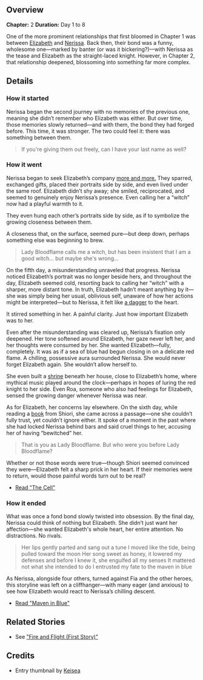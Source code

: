 <!-- title: Maven in Blue -->
<!-- quote: I entrusted my fate to the maven in blue -->
<!-- chapters: 1 -->
<!-- images: (Elizabeth and Nerissa friendly spar), (Elizabeth hangs her portrait next to Nerissa's), (Nerissa asking Elizabeth about the missing portrait), (The very sensual and intimate onsen scene), (Nerissa's shrine to herself under her house) -->
<!-- model: false -->

## Overview

**Chapter:** 2
**Duration:** Day 1 to 8

One of the more prominent relationships that first bloomed in Chapter 1 was between [Elizabeth](#entry:liz-entry) and [Nerissa](#entry:nerissa-entry). Back then, their bond was a funny, wholesome one—marked by banter (or was it bickering?)—with Nerissa as the tease and Elizabeth as the straight-laced knight. However, in Chapter 2, that relationship deepened, blossoming into something far more complex.

## Details

### How it started

Nerissa began the second journey with no memories of the previous one, meaning she didn’t remember who Elizabeth was either. But over time, those memories slowly returned—and with them, the bond they had forged before. This time, it was stronger. The two could feel it: there was something between them.

> If you're giving them out freely, can I have your last name as well?

### How it went

Nerissa began to seek Elizabeth’s company [more and more.](https://www.youtube.com/live/vMdhvi8dHN4?si=WWtAxzz_Dz2_YNSr&t=6639) They sparred, exchanged gifts, placed their portraits side by side, and even lived under the same roof. Elizabeth didn’t shy away; she smiled, reciprocated, and seemed to genuinely enjoy Nerissa’s presence. Even calling her a “witch” now had a playful warmth to it.

They even hung each other’s portraits side by side, as if to symbolize the growing closeness between them.

A closeness that, on the surface, seemed pure—but deep down, perhaps something else was beginning to brew.

> Lady Bloodflame calls me a witch, but has been insistent that I am a good witch... but maybe she's wrong...

On the fifth day, a misunderstanding unraveled that progress. Nerissa noticed Elizabeth’s portrait was no longer beside hers, and throughout the day, Elizabeth seemed cold, resorting back to calling her “witch” with a sharper, more distant tone. In truth, Elizabeth hadn’t meant anything by it—she was simply being her usual, oblivious self, unaware of how her actions might be interpreted—but to Nerissa, it felt like [a dagger](https://www.youtube.com/live/m5VOeHvSgbI?si=BA_I8E4UbLYaQiSi&t=13972) to the heart.

It stirred something in her. A painful clarity. Just how important Elizabeth was to her.

Even after the misunderstanding was cleared up, Nerissa’s fixation only deepened. Her tone softened around Elizabeth, her gaze never left her, and her thoughts were consumed by her. She wanted Elizabeth—fully, completely. It was as if a sea of blue had begun closing in on a delicate red flame. A chilling, possessive aura surrounded Nerissa. She would never forget Elizabeth again. She wouldn’t allow herself to.

She even built a [shrine](https://www.youtube.com/live/MXqotm_8_Hc?si=kdmzoA4BNcV-VPO7&t=231) beneath her house, close to Elizabeth’s home, where mythical music played around the clock—perhaps in hopes of luring the red knight to her side. Even Roa, someone who also had feelings for Elizabeth, sensed the growing danger whenever Nerissa was near.

As for Elizabeth, her concerns lay elsewhere. On the sixth day, while reading a [book](https://www.youtube.com/live/uEB2dIe37oo?si=6E-r2kSyXFeSXW_-&t=24060) from Shiori, she came across a passage—one she couldn’t fully trust, yet couldn’t ignore either. It spoke of a moment in the past where she had locked Nerissa behind bars and said cruel things to her, accusing her of having “bewitched” her.

> That is you as Lady Bloodflame.
> But who were you before Lady Bloodflame?

Whether or not those words were true—though Shiori seemed convinced they were—Elizabeth felt a sharp prick in her heart. If their memories were to return, would those painful words turn out to be real?

- [Read "The Cell"](#text:the-cell)

### How it ended

What was once a fond bond slowly twisted into obsession. By the final day, Nerissa could think of nothing but Elizabeth. She didn’t just want her affection—she wanted Elizabeth's whole heart, her entire attention. No distractions. No rivals.

> Her lips gently parted and sang out a tune
> I moved like the tide, being pulled toward the moon
> Her song sweet as honey, it lowered my defenses
> and before I knew it, she engulfed all my senses
> It mattered not what she intended to do
> I entrusted my fate to the maven in blue

As Nerissa, alongside four others, turned against Fia and the other heroes, this storyline was left on a cliffhanger—with many eager (and anxious) to see how Elizabeth would react to Nerissa’s chilling descent.

- [Read "Maven in Blue"](#text:maven-in-blue)

## Related Stories

- See ["Fire and Flight (First Story)"](#entry:fire-and-flight-entry)

## Credits

- Entry thumbnail by [Keisea](https://x.com/keiseeaaa/status/1921816580691726507)
